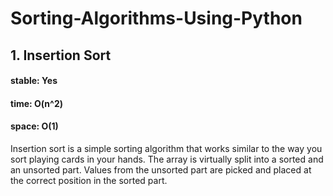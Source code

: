 # Sorting-Algorithms-Using-Python

## 1. Insertion Sort
#### stable: Yes 
#### time: O(n^2)
#### space: O(1) 

Insertion sort is a simple sorting algorithm that works similar to the way you sort playing cards in your hands. The array is virtually split into a sorted and an unsorted part. Values from the unsorted part are picked and placed at the correct position in the sorted part.
